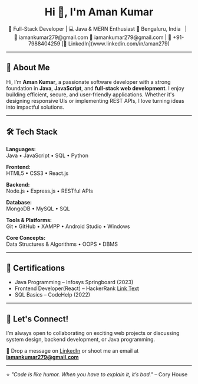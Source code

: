 <h1 align="center">Hi 👋, I'm Aman Kumar</h1>

<p align="center">
  🚀 Full-Stack Developer | 💻 Java & MERN Enthusiast
  📍 Bengaluru, India &nbsp; | &nbsp; 📧 iamankumar279@gmail.com
  📧 iamankumar279@gmail.com | 📱 +91-7988404259  
  [🔗 LinkedIn](www.linkedin.com/in/aman279)
</p> 

---

## 👋 About Me

Hi, I’m **Aman Kumar**, a passionate software developer with a strong foundation in **Java**, **JavaScript**, and **full-stack web development**. I enjoy building efficient, secure, and user-friendly applications. Whether it's designing responsive UIs or implementing REST APIs, I love turning ideas into impactful solutions.

---

## 🛠️ Tech Stack

**Languages:**  
Java • JavaScript • SQL • Python

**Frontend:**  
HTML5 • CSS3 • React.js

**Backend:**  
Node.js • Express.js • RESTful APIs

**Database:**  
MongoDB • MySQL • SQL

**Tools & Platforms:**  
Git • GitHub • XAMPP • Android Studio • Windows

**Core Concepts:**  
Data Structures & Algorithms • OOPS • DBMS

---



## 📜 Certifications

- Java Programming – Infosys Springboard (2023)  
- Frontend Developer(React) – HackerRank [Link Text](https://www.hackerrank.com/certificates/5f5aeca46aa9)  
- SQL Basics – CodeHelp (2022)

---

## 🤝 Let's Connect!

I’m always open to collaborating on exciting web projects or discussing system design, backend development, or Java programming.

💬 Drop a message on [LinkedIn](www.linkedin.com/in/aman279) or shoot me an email at **iamankumar279@gmail.com**

---

⭐ _"Code is like humor. When you have to explain it, it’s bad."_ – Cory House
